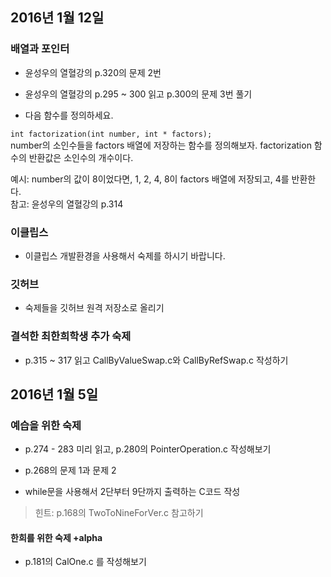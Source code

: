 ## 2016년 1월 12일
### 배열과 포인터
* 윤성우의 열혈강의 p.320의 문제 2번
* 윤성우의 열혈강의 p.295 ~ 300 읽고 p.300의 문제 3번 풀기

* 다음 함수를 정의하세요. 

```int factorization(int number, int * factors);```  
number의 소인수들을 factors 배열에 저장하는 함수를 정의해보자.
factorization 함수의 반환값은 소인수의 개수이다.

예시: number의 값이 8이었다면, 1, 2, 4, 8이 factors 배열에 저장되고, 4를 반환한다.  
참고: 윤성우의 열혈강의 p.314

### 이클립스
* 이클립스 개발환경을 사용해서 숙제를 하시기 바랍니다.

### 깃허브
* 숙제들을 깃허브 원격 저장소로 올리기

### 결석한 최한희학생 추가 숙제
* p.315 ~ 317 읽고 CallByValueSwap.c와 CallByRefSwap.c 작성하기


## 2016년 1월 5일
### 예습을 위한 숙제
* p.274 - 283 미리 읽고, p.280의 PointerOperation.c 작성해보기

* p.268의 문제 1과 문제 2

* while문을 사용해서 2단부터 9단까지 출력하는 C코드 작성
>힌트: p.168의 TwoToNineForVer.c 참고하기

#### 한희를 위한 숙제 +alpha
* p.181의 CalOne.c 를 작성해보기
